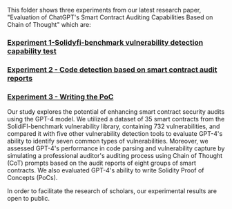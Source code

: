 This folder shows three experiments from our latest research paper, "Evaluation of ChatGPT's Smart Contract Auditing Capabilities Based on Chain of Thought" which are:

### [Experiment 1-Solidyfi-benchmark vulnerability detection capability test](https://github.com/Mirror-Tang/Evaluation-of-ChatGPT-s-Smart-Contract-Auditing-Capabilities-Based-on-Chain-of-Thought/blob/master/Experiment%201-Solidyfi-benchmark%20vulnerability%20detection%20capability%20test.md)

### [Experiment 2 - Code detection based on smart contract audit reports](https://github.com/Mirror-Tang/Evaluation-of-ChatGPT-s-Smart-Contract-Auditing-Capabilities-Based-on-Chain-of-Thought/blob/master/Experiment%202%20-%20Code%20detection%20based%20on%20smart%20contract%20audit%20reports.md)

### [Experiment 3 - Writing the PoC](https://github.com/Mirror-Tang/Evaluation-of-ChatGPT-s-Smart-Contract-Auditing-Capabilities-Based-on-Chain-of-Thought/blob/master/Experiment%203%20-%20Writing%20the%20POC.md)

Our study explores the potential of enhancing smart contract security audits using the GPT-4 model. We utilized a dataset of 35 smart contracts from the SolidiFI-benchmark vulnerability library, containing 732 vulnerabilities, and compared it with five other vulnerability detection tools to evaluate GPT-4's ability to identify seven common types of vulnerabilities. Moreover, we assessed GPT-4's performance in code parsing and vulnerability capture by simulating a professional auditor's auditing process using Chain of Thought (CoT) prompts based on the audit reports of eight groups of smart contracts. We also evaluated GPT-4's ability to write Solidity Proof of Concepts (PoCs).

In order to facilitate the research of scholars, our experimental results are open to public.
